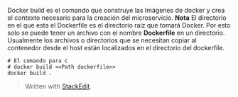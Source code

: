 Docker build es el comando que construye las Imágenes de docker y crea el contexto necesario para  la creación del microservicio. 
**Nota** El directorio en el que esta el Dockerfile es el directorio raíz que tomará Docker.  Por esto solo se puede tener un archivo con el nombre **Dockerfile** en un directorio. Usualmente los archivos o directorios que se necesitan copiar al contenedor desde el host están localizados en el directorio del dockerfile.


```
# El comando para c
# docker build <<Path dockerfile>>
docker build .
```


> Written with [StackEdit](https://stackedit.io/).
<!--stackedit_data:
eyJoaXN0b3J5IjpbLTEzNjYyNDAyMzhdfQ==
-->